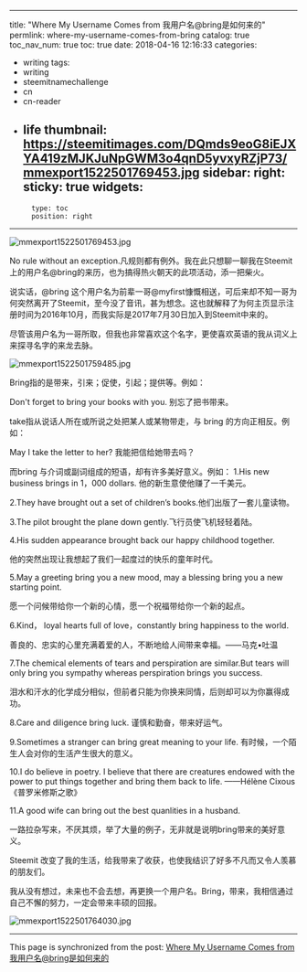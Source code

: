 
---
title: "Where My Username Comes from  我用户名@bring是如何来的"
permlink: where-my-username-comes-from-bring
catalog: true
toc_nav_num: true
toc: true
date: 2018-04-16 12:16:33
categories:
- writing
tags:
- writing
- steemitnamechallenge
- cn
- cn-reader
- life
thumbnail: https://steemitimages.com/DQmds9eoG8iEJXYA419zMJKJuNpGWM3o4qnD5yvxyRZjP73/mmexport1522501769453.jpg
sidebar:
    right:
        sticky: true
widgets:
    -
        type: toc
        position: right
---


![mmexport1522501769453.jpg](https://steemitimages.com/DQmds9eoG8iEJXYA419zMJKJuNpGWM3o4qnD5yvxyRZjP73/mmexport1522501769453.jpg)

No rule without an exception.凡规则都有例外。我在此只想聊一聊我在Steemit上的用户名@bring的来历，也为搞得热火朝天的此项活动，添一把柴火。

说实话，@bring 这个用户名为前辈一哥@myfirst慷慨相送，可后来却不知一哥为何突然离开了Steemit，至今没了音讯，甚为想念。这也就解释了为何主页显示注册时间为2016年10月，而我实际是2017年7月30日加入到Steemit中来的。

尽管该用户名为一哥所取，但我也非常喜欢这个名字，更使喜欢英语的我从词义上来探寻名字的来龙去脉。

![mmexport1522501759485.jpg](https://steemitimages.com/DQmWXpq1dZ4FRFYmH1EFK8sptk2zCMj2vAy3SiC1Uyfebp6/mmexport1522501759485.jpg)

Bring指的是带来，引来；促使，引起；提供等。例如：

Don't forget to bring your books with you. 别忘了把书带来。 

take指从说话人所在或所说之处把某人或某物带走，与 bring 的方向正相反。例如：

May I take the letter to her? 我能把信给她带去吗？

而bring 与介词或副词组成的短语，却有许多美好意义。例如：
1.His new business brings in 1，000 dollars. 他的新生意使他赚了一千美元。

2.They have brought out a set of children’s books.他们出版了一套儿童读物。

3.The pilot brought the plane down gently.飞行员使飞机轻轻着陆。

4.His sudden appearance brought back our happy childhood together.

他的突然出现让我想起了我们一起度过的快乐的童年时代。

5.May a greeting bring you a new mood, may a blessing bring you a new starting point.

愿一个问候带给你一个新的心情，愿一个祝福带给你一个新的起点。

6.Kind， loyal hearts full of love，constantly bring happiness to the world. 

善良的、忠实的心里充满着爱的人，不断地给人间带来幸福。——马克•吐温

7.The chemical elements of tears and perspiration are similar.But tears will only bring you sympathy whereas perspiration brings you success.

泪水和汗水的化学成分相似，但前者只能为你换来同情，后则却可以为你赢得成功。

8.Care and diligence bring luck. 谨慎和勤奋，带来好运气。

9.Sometimes a stranger can bring great meaning to your life. 有时候，一个陌生人会对你的生活产生很大的意义。

10.I do believe in poetry. I believe that there are creatures endowed with the power to put things together and bring them back to life.
——Hélène Cixous 《普罗米修斯之歌》

11.A good wife can bring out the best quanlities in a husband. 

一路拉杂写来，不厌其烦，举了大量的例子，无非就是说明bring带来的美好意义。

Steemit 改变了我的生活，给我带来了收获，也使我结识了好多不凡而又令人羡慕的朋友们。

我从没有想过，未来也不会去想，再更换一个用户名。Bring，带来，我相信通过自己不懈的努力，一定会带来丰硕的回报。

![mmexport1522501764030.jpg](https://steemitimages.com/DQmSac5XRe9LhgGNMGYupYrK5b8NTUKZ6UD3NarMUdM5jrm/mmexport1522501764030.jpg)

- - -

This page is synchronized from the post: [Where My Username Comes from  我用户名@bring是如何来的](https://steemit.com/@bring/where-my-username-comes-from-bring)
